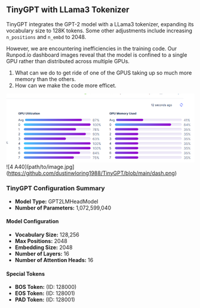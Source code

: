 ## TinyGPT with LLama3 Tokenizer

TinyGPT integrates the GPT-2 model with a LLama3 tokenizer, expanding its vocabulary size to 128K tokens. Some other adjustments include increasing `n_positions` and `n_embd` to 2048.

However, we are encountering inefficiencies in the training code. Our Runpod.io dashboard images reveal that the model is confined to a single GPU rather than distributed across multiple GPUs.

1) What can we do to get ride of one of the GPUS taking up so much more memory than the others.
2) How can we make the code more efficet.

![8 A40](https://raw.githubusercontent.com/dustinwloring1988/TinyGPT/main/dash-of%208%20A40.png)
![4 A40](path/to/image.jpg](https://github.com/dustinwloring1988/TinyGPT/blob/main/dash.png)


### TinyGPT Configuration Summary
- **Model Type:** GPT2LMHeadModel
- **Number of Parameters:** 1,072,599,040

#### Model Configuration
- **Vocabulary Size:** 128,256
- **Max Positions:** 2048
- **Embedding Size:** 2048
- **Number of Layers:** 16
- **Number of Attention Heads:** 16

#### Special Tokens
- **BOS Token:** (ID: 128000)
- **EOS Token:** (ID: 128001)
- **PAD Token:** (ID: 128001)
